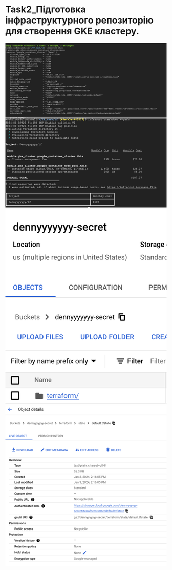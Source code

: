 # Task2_Підготовка інфраструктурного репозиторію для створення GKE кластеру.

![1](.img/SCR-20240103-mtpo.png)
![2](.img/SCR-20240102-ttei.png)
![3](.img/SCR-20240103-nmyv.png)
![4](.img/SCR-20240103-nnbs.png)